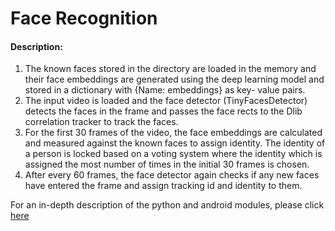 # Face Recognition

#### Description:
1. The known faces stored in the directory are loaded in the memory and their face embeddings are generated using the deep learning model and stored in a dictionary with {Name: embeddings} as key- value pairs.
2. The input video is loaded and the face detector (TinyFacesDetector) detects the faces in the frame and passes the face rects to the Dlib correlation tracker to track the faces.
3. For the first 30 frames of the video, the face embeddings are calculated and measured against the known faces to assign identity. The identity of a person is locked based on a voting system where the identity which is assigned the most number of times in the initial 30 frames is chosen.
4. After every 60 frames, the face detector again checks if any new faces have entered the frame and assign tracking id and identity to them.


For an in-depth description of the python and android modules, please click <a href="https://github.com/krishhrana/face_recognition/blob/main/InternshipReport_Krish%20Rana.pdf" target="_blank">here</a>
